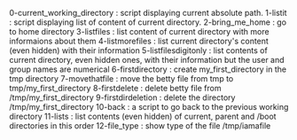0-current_working_directory : script displaying current absolute path.
1-listit : script displaying list of content of current directory.
2-bring_me_home : go to home directory
3-listfiles : list content of current directory with more informaions about them
4-listmorefiles : list current directory's content (even hidden) with their information
5-listfilesdigitonly : list contents of current directory, even hidden ones, with their information but the user and group names are numerical
6-firstdirectory : create my_first_directory in the tmp directory
7-movethatfile : move the betty file from tmp to tmp/my_first_directory
8-firstdelete : delete betty file from /tmp/my_first_directory
9-firstdirdeletion : delete the directory /tmp/my_first_directory
10-back : a script to go back to the previous working directory
11-lists : list contents (even hidden) of current, parent and /boot directories in this order
12-file_type : show type of the file /tmp/iamafile 
